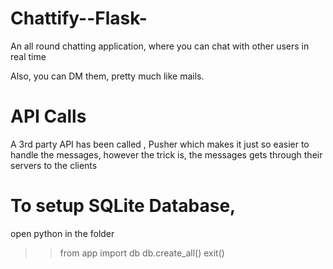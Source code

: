# Chattify--Flask-
  
  An all round chatting application, where you can chat with other users in real time
  
  Also, you can DM them, pretty much like mails.
  
# API Calls
  A 3rd party API has been called , Pusher which makes it just so easier to handle the messages, however the trick is, the messages gets     through their servers to the clients

# To setup SQLite Database,
  
  open python in the folder
  >>from app import db
  >>db.create_all()
  >>exit()
  
